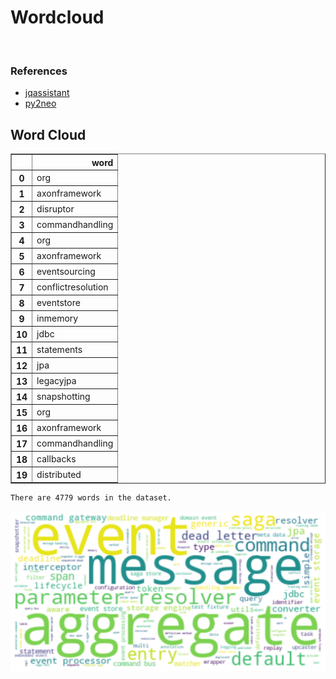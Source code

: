 # Wordcloud
<br>  

### References
- [jqassistant](https://jqassistant.org)
- [py2neo](https://py2neo.org/2021.1/)





## Word Cloud




<div>
<table border="1" class="dataframe">
  <thead>
    <tr style="text-align: right;">
      <th></th>
      <th>word</th>
    </tr>
  </thead>
  <tbody>
    <tr>
      <th>0</th>
      <td>org</td>
    </tr>
    <tr>
      <th>1</th>
      <td>axonframework</td>
    </tr>
    <tr>
      <th>2</th>
      <td>disruptor</td>
    </tr>
    <tr>
      <th>3</th>
      <td>commandhandling</td>
    </tr>
    <tr>
      <th>4</th>
      <td>org</td>
    </tr>
    <tr>
      <th>5</th>
      <td>axonframework</td>
    </tr>
    <tr>
      <th>6</th>
      <td>eventsourcing</td>
    </tr>
    <tr>
      <th>7</th>
      <td>conflictresolution</td>
    </tr>
    <tr>
      <th>8</th>
      <td>eventstore</td>
    </tr>
    <tr>
      <th>9</th>
      <td>inmemory</td>
    </tr>
    <tr>
      <th>10</th>
      <td>jdbc</td>
    </tr>
    <tr>
      <th>11</th>
      <td>statements</td>
    </tr>
    <tr>
      <th>12</th>
      <td>jpa</td>
    </tr>
    <tr>
      <th>13</th>
      <td>legacyjpa</td>
    </tr>
    <tr>
      <th>14</th>
      <td>snapshotting</td>
    </tr>
    <tr>
      <th>15</th>
      <td>org</td>
    </tr>
    <tr>
      <th>16</th>
      <td>axonframework</td>
    </tr>
    <tr>
      <th>17</th>
      <td>commandhandling</td>
    </tr>
    <tr>
      <th>18</th>
      <td>callbacks</td>
    </tr>
    <tr>
      <th>19</th>
      <td>distributed</td>
    </tr>
  </tbody>
</table>
</div>



    There are 4779 words in the dataset.



    
![png](Wordcloud_files/Wordcloud_10_1.png)
    

